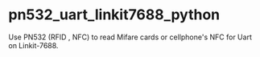 # pn532_uart_linkit7688_python
Use PN532 (RFID , NFC) to read Mifare cards or cellphone's NFC for Uart on Linkit-7688.
